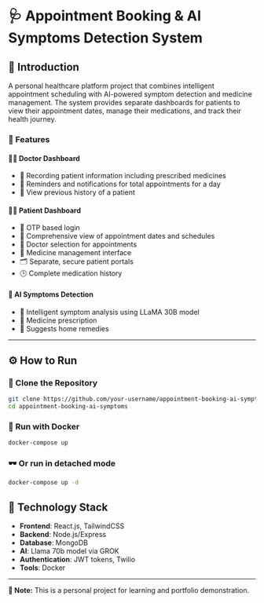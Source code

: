 # 🩺 Appointment Booking & AI Symptoms Detection System

## 🧾 Introduction

A personal healthcare platform project that combines intelligent appointment scheduling with AI-powered symptom detection and medicine management. The system provides separate dashboards for patients to view their appointment dates, manage their medications, and track their health journey.

### 🚀 Features

#### 👨‍⚕️ Doctor Dashboard
- 📝 Recording patient information including prescribed medicines  
- 🔔 Reminders and notifications for total appointments for a day  
- 📄 View previous history of a patient  

#### 🧑‍💼 Patient Dashboard
- 🔐 OTP based login  
- 📅 Comprehensive view of appointment dates and schedules  
- 🩻 Doctor selection for appointments  
- 💊 Medicine management interface  
- 🗂️ Separate, secure patient portals  
- 🕒 Complete medication history  

#### 🤖 AI Symptoms Detection
- 🧠 Intelligent symptom analysis using LLaMA 30B model  
- 💊 Medicine prescription  
- 🌿 Suggests home remedies  

---

## ⚙️ How to Run

### 🔄 Clone the Repository

```bash
git clone https://github.com/your-username/appointment-booking-ai-symptoms.git
cd appointment-booking-ai-symptoms
```

### 🐳 Run with Docker
```bash
docker-compose up
```

### 🕶️ Or run in detached mode
```bash
docker-compose up -d
```

## 🧱 Technology Stack

- **Frontend**: React.js, TailwindCSS
- **Backend**: Node.js/Express
- **Database**: MongoDB
- **AI**: Llama 70b model via GROK
- **Authentication**: JWT tokens, Twilio
- **Tools**: Docker

---
**📌 Note:** This is a personal project for learning and portfolio demonstration.

